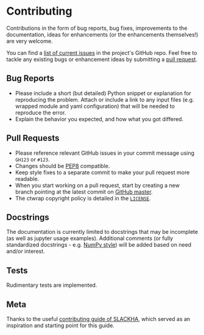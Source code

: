 # Contributing

Contributions in the form of bug reports, bug fixes, improvements to the documentation, ideas for enhancements (or the enhancements themselves!) are very welcome.

You can find a [list of current issues](https://github.com/ischg/ctwrap/issues) in the project's GitHub repo. Feel free to tackle any existing bugs or enhancement ideas by submitting a [pull request](https://github.com/ischg/ctwrap/pulls).

## Bug Reports

 * Please include a short (but detailed) Python snippet or explanation for reproducing the problem. Attach or include a link to any input files (e.g. wrapped module and yaml configuration) that will be needed to reproduce the error.
 * Explain the behavior you expected, and how what you got differed.

## Pull Requests

 * Please reference relevant GitHub issues in your commit message using `GH123` or `#123`.
 * Changes should be [PEP8](http://www.python.org/dev/peps/pep-0008/) compatible.
 * Keep style fixes to a separate commit to make your pull request more readable.
 * When you start working on a pull request, start by creating a new branch pointing at the latest commit on [GitHub master](https://github.com/ischg/ctwrap/tree/master).
 * The ctwrap copyright policy is detailed in the [`LICENSE`](https://github.com/ischg/ctwrap/blob/master/LICENSE).

## Docstrings

The documentation is currently limited to docstrings that may be incomplete (as well as jupyter usage examples). Additional comments (or fully standardized docstrings - e.g. [NumPy style](http://sphinxcontrib-napoleon.readthedocs.io/en/latest/example_numpy.html#example-numpy)) will be added based on need and/or interest.

## Tests

Rudimentary tests are implemented.

## Meta

Thanks to the useful [contributing guide of SLACKHA](https://github.com/SLACKHA/pyJac/blob/master/CONTRIBUTING.md), which served as an inspiration and starting point for this guide.
